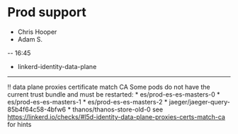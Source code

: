 # Prod support

- Chris Hooper 
- Adam S.

-- 16:45
- linkerd-identity-data-plane
---------------------------
‼ data plane proxies certificate match CA
    Some pods do not have the current trust bundle and must be restarted:
	* es/prod-es-es-masters-0
	* es/prod-es-es-masters-1
	* es/prod-es-es-masters-2
	* jaeger/jaeger-query-85b4f64c58-4bfw6
	* thanos/thanos-store-old-0
    see https://linkerd.io/checks/#l5d-identity-data-plane-proxies-certs-match-ca for hints

